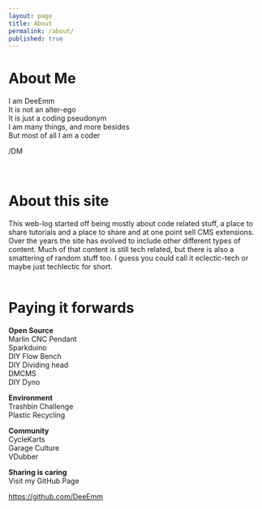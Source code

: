 ```yaml
---
layout: page
title: About
permalink: /about/
published: true
---
```


# About Me



I am DeeEmm  
It is not an alter-ego  
It is just a coding pseudonym  
I am many things, and more besides   
But most of all I am a coder  

/DM  
<BR><BR>



# About this site

  
  
This web-log started off being mostly about code related stuff, a place to share tutorials and a place to share and at one point sell CMS extensions. Over the years the site has evolved to include other different types of content. Much of that content is still tech related, but there is also a smattering of random stuff too. I guess you could call it eclectic-tech or maybe just techlectic for short.
<BR><BR>



# Paying it forwards

  
  

**Open Source**  
Marlin CNC Pendant  
Sparkduino  
DIY Flow Bench   
DIY Dividing head  
DMCMS  
DIY Dyno  


**Environment**  
Trashbin Challenge  
Plastic Recycling  


**Community**  
CycleKarts  
Garage Culture  
VDubber  


**Sharing is caring**  
Visit my GitHub Page


<a href="https://github.com/DeeEmm">https://github.com/DeeEmm</a>
